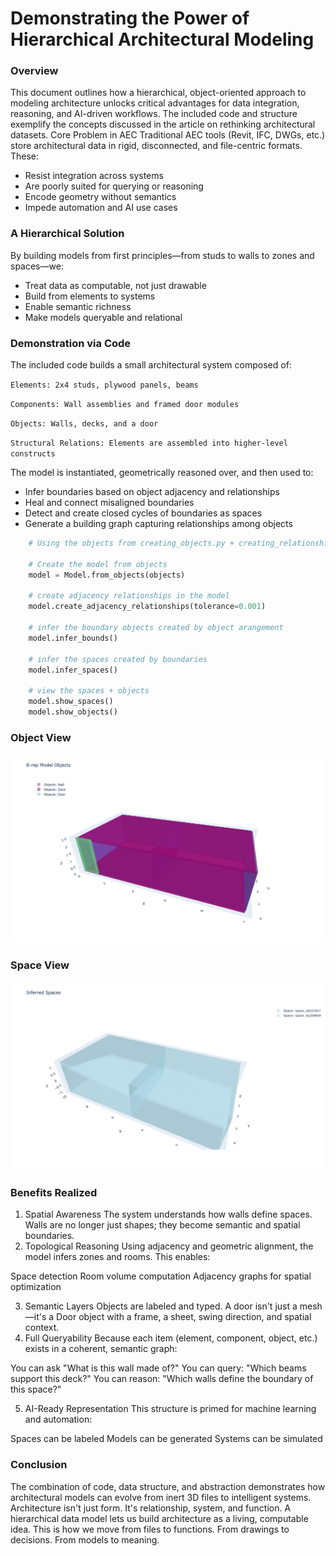 # Demonstrating the Power of Hierarchical Architectural Modeling
### Overview
This document outlines how a hierarchical, object-oriented approach to modeling architecture unlocks critical advantages for data integration, reasoning, and AI-driven workflows. The included code and structure exemplify the concepts discussed in the article on rethinking architectural datasets.
Core Problem in AEC
Traditional AEC tools (Revit, IFC, DWGs, etc.) store architectural data in rigid, disconnected, and file-centric formats. These:

* Resist integration across systems
* Are poorly suited for querying or reasoning
* Encode geometry without semantics
* Impede automation and AI use cases

### A Hierarchical Solution
By building models from first principles—from studs to walls to zones and spaces—we:

* Treat data as computable, not just drawable
* Build from elements to systems
* Enable semantic richness
* Make models queryable and relational

### Demonstration via Code
The included code builds a small architectural system composed of:

`Elements: 2x4 studs, plywood panels, beams`

`Components: Wall assemblies and framed door modules`

`Objects: Walls, decks, and a door`

`Structural Relations: Elements are assembled into higher-level constructs`

The model is instantiated, geometrically reasoned over, and then used to:

* Infer boundaries based on object adjacency and relationships
* Heal and connect misaligned boundaries
* Detect and create closed cycles of boundaries as spaces
* Generate a building graph capturing relationships among objects

```python
    # Using the objects from creating_objects.py + creating_relationships.py

    # Create the model from objects
    model = Model.from_objects(objects)

    # create adjacency relationships in the model
    model.create_adjacency_relationships(tolerance=0.001)

    # infer the boundary objects created by object arangement
    model.infer_bounds()

    # infer the spaces created by boundaries
    model.infer_spaces()

    # view the spaces + objects
    model.show_spaces()
    model.show_objects()
```

### Object View
![Model Objects](collateral/SimpleModelObjects.png)


### Space View
![Model Spaces](collateral/SimpleModelInferredSpaces.png)


### Benefits Realized
1. Spatial Awareness
The system understands how walls define spaces. Walls are no longer just shapes; they become semantic and spatial boundaries.
2. Topological Reasoning
Using adjacency and geometric alignment, the model infers zones and rooms. This enables:

Space detection
Room volume computation
Adjacency graphs for spatial optimization

3. Semantic Layers
Objects are labeled and typed. A door isn't just a mesh—it's a Door object with a frame, a sheet, swing direction, and spatial context.
4. Full Queryability
Because each item (element, component, object, etc.) exists in a coherent, semantic graph:

You can ask "What is this wall made of?"
You can query: "Which beams support this deck?"
You can reason: "Which walls define the boundary of this space?"

5. AI-Ready Representation
This structure is primed for machine learning and automation:

Spaces can be labeled
Models can be generated
Systems can be simulated

### Conclusion
The combination of code, data structure, and abstraction demonstrates how architectural models can evolve from inert 3D files to intelligent systems.
Architecture isn't just form. It's relationship, system, and function. A hierarchical data model lets us build architecture as a living, computable idea.
This is how we move from files to functions. From drawings to decisions. From models to meaning.